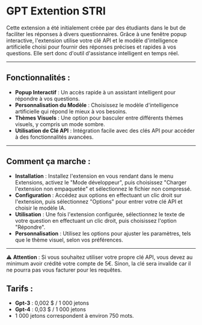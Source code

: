 # **GPT Extention STRI**

Cette extension a été initialement créée par des étudiants dans le but de faciliter les réponses à divers questionnaires. Grâce à une fenêtre popup interactive, l'extension utilise votre clé API et le modèle d'intelligence artificielle choisi pour fournir des réponses précises et rapides à vos questions. Elle sert donc d'outil d'assistance intelligent en temps réel.

---

## **Fonctionnalités :**

- **Popup Interactif** : Un accès rapide à un assistant intelligent pour répondre à vos questions.
- **Personnalisation du Modèle** : Choisissez le modèle d'intelligence artificielle qui répond le mieux à vos besoins.
- **Thèmes Visuels** : Une option pour basculer entre différents thèmes visuels, y compris un mode sombre.
- **Utilisation de Clé API** : Intégration facile avec des clés API pour accéder à des fonctionnalités avancées.

---

## **Comment ça marche :**

- **Installation** : Installez l'extension en vous rendant dans le menu Extensions, activez le "Mode développeur", puis choisissez "Charger l'extension non empaquetée" et sélectionnez le fichier non compressé.
- **Configuration** : Accédez aux options en effectuant un clic droit sur l'extension, puis sélectionnez "Options" pour entrer votre clé API et choisir le modèle IA.
- **Utilisation** : Une fois l'extension configurée, sélectionnez le texte de votre question en effectuant un clic droit, puis choisissez l'option "Répondre".
- **Personnalisation** : Utilisez les options pour ajuster les paramètres, tels que le thème visuel, selon vos préférences.

---

⚠️ **Attention** : Si vous souhaitez utiliser votre propre clé API, vous devez au minimum avoir crédité votre compte de 5€. Sinon, la clé sera invalide car il ne pourra pas vous facturer pour les requêtes.

## **Tarifs :**

- **Gpt-3** : 0,002 $ / 1 000 jetons
- **Gpt-4** : 0,03 $ / 1 000 jetons
- 1 000 jetons correspondent à environ 750 mots.


